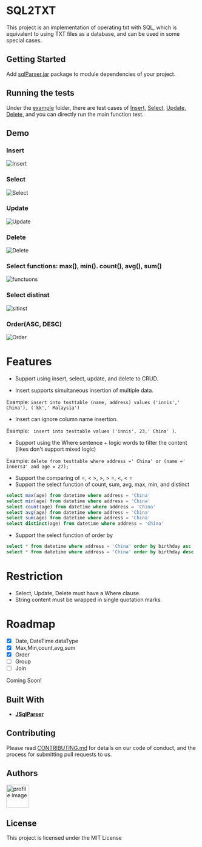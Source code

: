 # SQL2TXT

This project is an implementation of operating txt with SQL, which is equivalent to using TXT files as a database, and can be used  in some special cases.

## Getting Started

Add [sqlParser.jar](https://github.com/yuenci/sqlParser/blob/master/sqlParser.jar) package to module dependencies of your project.
## Running the tests

Under the [example](https://github.com/yuenci/sqlParser/tree/master/src/example) folder, there are test cases of [Insert](https://github.com/yuenci/sqlParser/blob/master/src/example/demoInsert.java), [Select](https://github.com/yuenci/sqlParser/blob/master/src/example/demoSelect.java), [Update](https://github.com/yuenci/sqlParser/blob/master/src/example/demoUpdate.java), [Delete](https://github.com/yuenci/sqlParser/blob/master/src/example/demoDelete.java), and you can directly run the main function test.

## Demo
### Insert
![Insert](https://github.com/yuenci/sqlParser/blob/master/src/example/Insert.gif)
### Select
![Select](https://github.com/yuenci/sqlParser/blob/master/src/example/Select.gif)
### Update
![Update](https://github.com/yuenci/sqlParser/blob/master/src/example/Update.gif)
### Delete
![Delete](https://github.com/yuenci/sqlParser/blob/master/src/example/Delete.gif)
### Select functions: max(), min(). count(), avg(), sum()
![functuons](https://github.com/yuenci/sqlParser-SQL2TXT/blob/master/src/example/function.gif)
### Select distinst
![sitinst](https://github.com/yuenci/sqlParser-SQL2TXT/blob/master/src/example/distinct.gif)
### Order(ASC, DESC)
![Order](https://github.com/yuenci/sqlParser-SQL2TXT/blob/master/src/example/order.gif)

# Features

- Support  using   insert, select, update, and delete to CRUD.

- Insert supports simultaneous insertion of multiple data.

Example: `insert into testtable (name, address) values ('innis',' China'), ('kk',' Malaysia') `

- Insert can ignore column name insertion.

Example: ` insert into testtable values ('innis', 23,' China' )`.

- Support  using the Where sentence + logic words to filter the content (likes don't support mixed logic)

Example: `delete from testtable where address =' China' or (name =' inners3' and age = 27); `

- Support the comparing of =, < >, >, > =, <, < =
- Support the select function of count, sum, avg, max, min, and distinct
```sql
select max(age) from datetime where address = 'China'
select min(age) from datetime where address = 'China'
select count(age) from datetime where address = 'China'
select avg(age) from datetime where address = 'China'
select sum(age) from datetime where address = 'China'
select distinct(age) from datetime where address = 'China'
```
- Support the select function of order by
```sql
select * from datetime where address = 'China' order by birthday asc
select * from datetime where address = 'China' order by birthday desc
```

# Restriction

* Select, Update, Delete must have a Where clause.
* String content must be wrapped in single quotation marks.

# Roadmap


- [x] Date, DateTime dataType
- [x] Max,Min,count,avg,sum
- [x] Order
- [ ] Group
- [ ] Join

Coming Soon!

## Built With

* **[JSqlParser](https://github.com/JSQLParser/JSqlParser)**

## Contributing

Please read [CONTRIBUTING.md](https://gist.github.com) for details on our code of conduct, and the process for submitting pull requests to us.

## Authors
<img src="https://github.com/yuenci/Laptop-Repair-Services-Management-System/blob/master/image/avatar-innis.png" alt="profile image" width="60px">


## License

This project is licensed under the MIT License 
